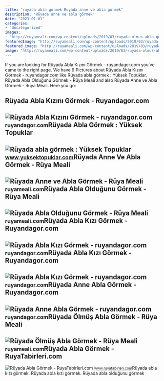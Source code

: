 ```yaml
---
title: "ruyada abla gormek Rüyada anne ve abla görmek"
description: "Rüyada anne ve abla görmek"
date: "2023-01-01"
categories:
- "Uncategorized"
images:
- "http://ruyameali.com/wp-content/uploads/2019/03/ruyada-olmus-abla-gormek-1024x576.jpg"
featuredImage: "http://ruyameali.com/wp-content/uploads/2019/03/ruyada-abla-oldugunu-gormek-1024x649.jpg"
featured_image: "http://ruyameali.com/wp-content/uploads/2019/03/ruyada-olmus-abla-gormek-1024x576.jpg"
image: "http://ruyameali.com/wp-content/uploads/2019/03/ruyada-olmus-abla-gormek-1024x576.jpg"
---
```


If you are looking for Rüyada Abla Kızını Görmek - ruyandagor.com you've came to the right page. We have 9 Pictures about Rüyada Abla Kızını Görmek - ruyandagor.com like Rüyada abla görmek : Yüksek Topuklar, Rüyada Abla Olduğunu Görmek - Rüya Meali and also Rüyada Anne ve Abla Görmek - Rüya Meali. Here you go:

Rüyada Abla Kızını Görmek - Ruyandagor.com
------------------------------------------

 ![Rüyada Abla Kızını Görmek - ruyandagor.com](https://images.ruyandagor.com/2017/06/abla-kizini-gormek-2230.jpg) <small>ruyandagor.com</small>Rüyada Abla Görmek : Yüksek Topuklar
------------------------------------

 ![Rüyada abla görmek : Yüksek Topuklar](https://www.yuksektopuklar.com/wp-content/uploads/2016/05/ruyada-abla-.jpg) <small>www.yuksektopuklar.com</small>Rüyada Anne Ve Abla Görmek - Rüya Meali
---------------------------------------

 ![Rüyada Anne ve Abla Görmek - Rüya Meali](http://ruyameali.com/wp-content/uploads/2025/01/1-9-810x538.jpg) <small>ruyameali.com</small>Rüyada Abla Olduğunu Görmek - Rüya Meali
----------------------------------------

 ![Rüyada Abla Olduğunu Görmek - Rüya Meali](http://ruyameali.com/wp-content/uploads/2019/03/ruyada-abla-oldugunu-gormek-1024x649.jpg) <small>ruyameali.com</small>Rüyada Abla Kızı Görmek - Ruyandagor.com
----------------------------------------

 ![Rüyada Abla Kızı Görmek - ruyandagor.com](https://images.ruyandagor.com/2017/04/abla-ve-eniste-gormek-1618.jpg) <small>ruyandagor.com</small>Rüyada Abla Kızı Görmek - Ruyandagor.com
----------------------------------------

 ![Rüyada Abla Kızı Görmek - ruyandagor.com](https://images.ruyandagor.com/2017/06/abla-kizi-gormek-1302.jpg) <small>ruyandagor.com</small>Rüyada Anne Abla Görmek - Ruyandagor.com
----------------------------------------

 ![Rüyada Anne Abla Görmek - ruyandagor.com](https://images.ruyandagor.com/2017/04/anne-abla-gormek-1227.jpg) <small>ruyandagor.com</small>Rüyada Ölmüş Abla Görmek - Rüya Meali
-------------------------------------

 ![Rüyada Ölmüş Abla Görmek - Rüya Meali](http://ruyameali.com/wp-content/uploads/2019/03/ruyada-olmus-abla-gormek-1024x576.jpg) <small>ruyameali.com</small>Rüyada Abla Görmek - RuyaTabirleri.com
--------------------------------------

 ![Rüyada Abla Görmek - RuyaTabirleri.com](https://www.ruyatabirleri.com/wp-content/uploads/ABLA.jpg) <small>www.ruyatabirleri.com</small>Rüyada abla kızı görmek. Rüyada abla kızı görmek. Rüyada abla olduğunu görmek
